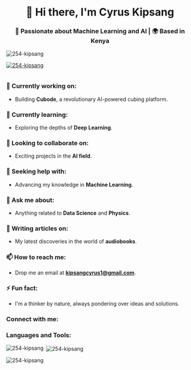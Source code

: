 <!-- Header -->
<h1 align="center">👋 Hi there, I'm Cyrus Kipsang</h1>
<h3 align="center">🚀 Passionate about Machine Learning and AI | 🌍 Based in Kenya</h3>

<!-- Profile Views -->
<p align="left">
  <img src="https://komarev.com/ghpvc/?username=254-kipsang&label=Profile%20views&color=0e75b6&style=flat" alt="254-kipsang" />
</p>

<!-- GitHub Trophies -->
<p align="left">
  <a href="https://github.com/ryo-ma/github-profile-trophy">
    <img src="https://github-profile-trophy.vercel.app/?username=254-kipsang" alt="254-kipsang" />
  </a>
</p>

<!-- Twitter Badge -->
<p align="left">
  <a href="https://twitter.com/" target="_blank">
    <img src="https://img.shields.io/twitter/follow/?logo=twitter&style=for-the-badge" alt="" />
  </a>
</p>

<!-- About Me -->
### 🔭 Currently working on:
- Building **Cubode**, a revolutionary AI-powered cubing platform.

### 🌱 Currently learning:
- Exploring the depths of **Deep Learning**.

### 👯 Looking to collaborate on:
- Exciting projects in the **AI field**.

### 🤝 Seeking help with:
- Advancing my knowledge in **Machine Learning**.

### 💬 Ask me about:
- Anything related to **Data Science** and **Physics**.

### 📝 Writing articles on:
- My latest discoveries in the world of **audiobooks**.

### 📫 How to reach me:
- Drop me an email at **kipsangcyrus1@gmail.com**.

### ⚡ Fun fact:
- I'm a thinker by nature, always pondering over ideas and solutions.

<!-- Connect with Me -->
<h3 align="left">Connect with me:</h3>
<p align="left">
  <!-- Add your social media links here -->
</p>

<!-- Languages and Tools -->
<h3 align="left">Languages and Tools:</h3>
<p align="left">
  <!-- Add your preferred programming languages, frameworks, and tools with their logos -->
</p>

<!-- GitHub Stats -->
<p><img align="left" src="https://github-readme-stats.vercel.app/api/top-langs?username=254-kipsang&show_icons=true&locale=en&layout=compact" alt="254-kipsang" /></p>

<p>&nbsp;<img align="center" src="https://github-readme-stats.vercel.app/api?username=254-kipsang&show_icons=true&locale=en" alt="254-kipsang" /></p>

<p><img align="center" src="https://github-readme-streak-stats.herokuapp.com/?user=254-kipsang&" alt="254-kipsang" /></p>
